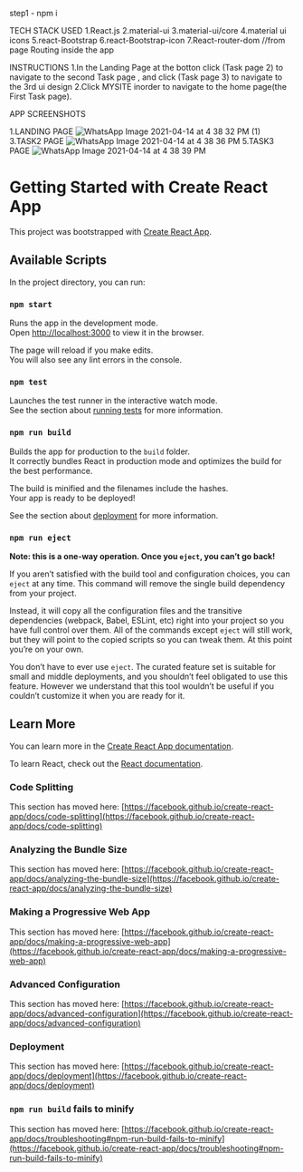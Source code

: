 step1 - npm i

TECH STACK USED 1.React.js 2.material-ui 3.material-ui/core 4.material ui icons 5.react-Bootstrap 6.react-Bootstrap-icon 7.React-router-dom //from page Routing inside the app

INSTRUCTIONS 1.In the Landing Page at the botton click (Task page 2) to navigate to the second Task page , and click (Task page 3) to navigate to the 3rd ui design 2.Click MYSITE inorder to navigate to the home page(the First Task page).

APP SCREENSHOTS

1.LANDING PAGE
![WhatsApp Image 2021-04-14 at 4 38 32 PM (1)](https://user-images.githubusercontent.com/72748396/114701283-3b1a9e00-9d40-11eb-9062-7b9c40a64a7d.jpeg)
3.TASK2 PAGE
![WhatsApp Image 2021-04-14 at 4 38 36 PM](https://user-images.githubusercontent.com/72748396/114701400-643b2e80-9d40-11eb-9975-bb433aa98985.jpeg)
5.TASK3 PAGE
![WhatsApp Image 2021-04-14 at 4 38 39 PM](https://user-images.githubusercontent.com/72748396/114701526-8c2a9200-9d40-11eb-98bc-4342c28d67a0.jpeg)







# Getting Started with Create React App

This project was bootstrapped with [Create React App](https://github.com/facebook/create-react-app).

## Available Scripts










In the project directory, you can run:

### `npm start`

Runs the app in the development mode.\
Open [http://localhost:3000](http://localhost:3000) to view it in the browser.

The page will reload if you make edits.\
You will also see any lint errors in the console.

### `npm test`

Launches the test runner in the interactive watch mode.\
See the section about [running tests](https://facebook.github.io/create-react-app/docs/running-tests) for more information.

### `npm run build`

Builds the app for production to the `build` folder.\
It correctly bundles React in production mode and optimizes the build for the best performance.

The build is minified and the filenames include the hashes.\
Your app is ready to be deployed!

See the section about [deployment](https://facebook.github.io/create-react-app/docs/deployment) for more information.

### `npm run eject`

**Note: this is a one-way operation. Once you `eject`, you can’t go back!**

If you aren’t satisfied with the build tool and configuration choices, you can `eject` at any time. This command will remove the single build dependency from your project.

Instead, it will copy all the configuration files and the transitive dependencies (webpack, Babel, ESLint, etc) right into your project so you have full control over them. All of the commands except `eject` will still work, but they will point to the copied scripts so you can tweak them. At this point you’re on your own.

You don’t have to ever use `eject`. The curated feature set is suitable for small and middle deployments, and you shouldn’t feel obligated to use this feature. However we understand that this tool wouldn’t be useful if you couldn’t customize it when you are ready for it.

## Learn More

You can learn more in the [Create React App documentation](https://facebook.github.io/create-react-app/docs/getting-started).

To learn React, check out the [React documentation](https://reactjs.org/).

### Code Splitting

This section has moved here: [https://facebook.github.io/create-react-app/docs/code-splitting](https://facebook.github.io/create-react-app/docs/code-splitting)

### Analyzing the Bundle Size

This section has moved here: [https://facebook.github.io/create-react-app/docs/analyzing-the-bundle-size](https://facebook.github.io/create-react-app/docs/analyzing-the-bundle-size)

### Making a Progressive Web App

This section has moved here: [https://facebook.github.io/create-react-app/docs/making-a-progressive-web-app](https://facebook.github.io/create-react-app/docs/making-a-progressive-web-app)

### Advanced Configuration

This section has moved here: [https://facebook.github.io/create-react-app/docs/advanced-configuration](https://facebook.github.io/create-react-app/docs/advanced-configuration)

### Deployment

This section has moved here: [https://facebook.github.io/create-react-app/docs/deployment](https://facebook.github.io/create-react-app/docs/deployment)

### `npm run build` fails to minify

This section has moved here: [https://facebook.github.io/create-react-app/docs/troubleshooting#npm-run-build-fails-to-minify](https://facebook.github.io/create-react-app/docs/troubleshooting#npm-run-build-fails-to-minify)
